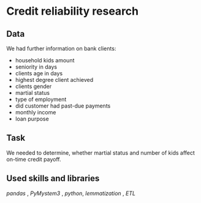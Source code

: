 # Credit reliability research


## Data

We had further information on bank clients:
- household kids amount
- seniority in days
- clients age in days
- highest degree client achieved
- clients gender
- martial status
- type of employment
- did customer had past-due payments
- monthly income
- loan purpose

## Task

We needed to determine, whether martial status and number of kids affect on-time credit payoff. 

## Used skills and libraries
*pandas* , *PyMystem3* , *python*, *lemmatization* , *ETL* 

